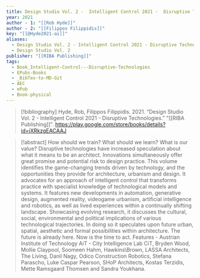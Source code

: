```yaml
---
title: Design Studio Vol. 2 -  Intelligent Control 2021 -  Disruptive Technologies
year: 2021
author - 1: "[[Rob Hyde]]"
author - 2: "[[Filippos Filippidis]]"
key: "[[@Hyde2021-ai]]"
aliases:
  - Design Studio Vol. 2 - Intelligent Control 2021 - Disruptive Technologies
  - Design Studio Vol. 2
publisher: "[[RIBA Publishing]]"
tags:
  - Book_Intelligent-Control---Disruptive-Technologies
  - EPubs-Books
  - _BibTex-to-MD-Git
  - AEC
  - ePub
  - Book-physical
---
```


> [!bibliography]
> Hyde, Rob, Filippos Filippidis. 2021. “Design Studio Vol. 2 -  Intelligent Control 2021 -  Disruptive Technologies.” "[[RIBA Publishing]]". https://play.google.com/store/books/details?id=jXRkzgEACAAJ

> [!abstract]
> How should we train? What should we learn? What is our value? Disruptive technologies have increased speculation about what it means to be an architect. Innovations simultaneously offer great promise and potential risk to design practice. This volume identifies the game-changing trends driven by technology, and the opportunities they provide for architecture, urbanism and design. It advocates for an approach of intelligent control that transforms practice with specialist knowledge of technological models and systems. It features new developments in automation, generative design, augmented reality, videogame urbanism, artificial intelligence and robotics, as well as lived experiences within a continually shifting landscape. Showcasing evolving research, it discusses the cultural, social, environmental and political implications of various technological trajectories. In doing so it speculates upon future urban, spatial, aesthetic and formal possibilities within architecture. The future is already here. Now is the time to act. Features -  Austrian Institute of Technology AiT - City Intelligence Lab CiT, Bryden Wood, Mollie Claypool, Soomeen Hahm, Hawkins\Brown, LASSA Architects, The Living, Danil Nagy, Odico Construction Robotics, Stefana Parascho, Luke Caspar Pearson, SHoP Architects, Kostas Terzidis, Mette Ramsgaard Thomsen and Sandra Youkhana.